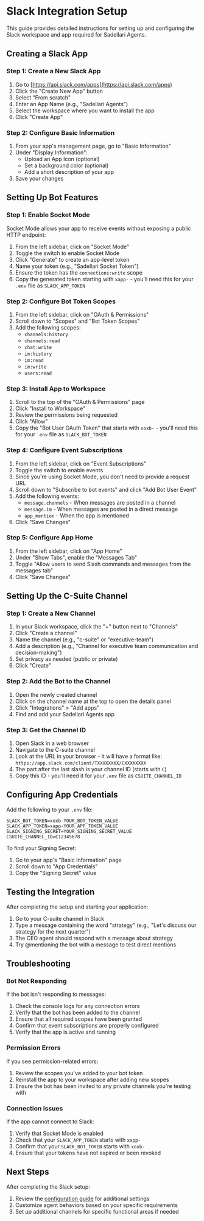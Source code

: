# Slack Integration Setup

This guide provides detailed instructions for setting up and configuring the Slack workspace and app required for Sadellari Agents.

## Creating a Slack App

### Step 1: Create a New Slack App

1. Go to [https://api.slack.com/apps](https://api.slack.com/apps)
2. Click the "Create New App" button
3. Select "From scratch"
4. Enter an App Name (e.g., "Sadellari Agents")
5. Select the workspace where you want to install the app
6. Click "Create App"

### Step 2: Configure Basic Information

1. From your app's management page, go to "Basic Information"
2. Under "Display Information":
   - Upload an App Icon (optional)
   - Set a background color (optional)
   - Add a short description of your app
3. Save your changes

## Setting Up Bot Features

### Step 1: Enable Socket Mode

Socket Mode allows your app to receive events without exposing a public HTTP endpoint:

1. From the left sidebar, click on "Socket Mode"
2. Toggle the switch to enable Socket Mode
3. Click "Generate" to create an app-level token
4. Name your token (e.g., "Sadellari Socket Token")
5. Ensure the token has the `connections:write` scope
6. Copy the generated token starting with `xapp-` - you'll need this for your `.env` file as `SLACK_APP_TOKEN`

### Step 2: Configure Bot Token Scopes

1. From the left sidebar, click on "OAuth & Permissions"
2. Scroll down to "Scopes" and "Bot Token Scopes"
3. Add the following scopes:
   - `channels:history`
   - `channels:read`
   - `chat:write`
   - `im:history`
   - `im:read`
   - `im:write`
   - `users:read`

### Step 3: Install App to Workspace

1. Scroll to the top of the "OAuth & Permissions" page
2. Click "Install to Workspace"
3. Review the permissions being requested
4. Click "Allow"
5. Copy the "Bot User OAuth Token" that starts with `xoxb-` - you'll need this for your `.env` file as `SLACK_BOT_TOKEN`

### Step 4: Configure Event Subscriptions

1. From the left sidebar, click on "Event Subscriptions"
2. Toggle the switch to enable events
3. Since you're using Socket Mode, you don't need to provide a request URL
4. Scroll down to "Subscribe to bot events" and click "Add Bot User Event"
5. Add the following events:
   - `message.channels` - When messages are posted in a channel
   - `message.im` - When messages are posted in a direct message
   - `app_mention` - When the app is mentioned
6. Click "Save Changes"

### Step 5: Configure App Home

1. From the left sidebar, click on "App Home"
2. Under "Show Tabs", enable the "Messages Tab"
3. Toggle "Allow users to send Slash commands and messages from the messages tab"
4. Click "Save Changes"

## Setting Up the C-Suite Channel

### Step 1: Create a New Channel

1. In your Slack workspace, click the "+" button next to "Channels"
2. Click "Create a channel"
3. Name the channel (e.g., "c-suite" or "executive-team")
4. Add a description (e.g., "Channel for executive team communication and decision-making")
5. Set privacy as needed (public or private)
6. Click "Create"

### Step 2: Add the Bot to the Channel

1. Open the newly created channel
2. Click on the channel name at the top to open the details panel
3. Click "Integrations" > "Add apps"
4. Find and add your Sadellari Agents app

### Step 3: Get the Channel ID

1. Open Slack in a web browser
2. Navigate to the C-suite channel
3. Look at the URL in your browser - it will have a format like:
   `https://app.slack.com/client/TXXXXXXXX/CXXXXXXXX`
4. The part after the last slash is your channel ID (starts with `C`)
5. Copy this ID - you'll need it for your `.env` file as `CSUITE_CHANNEL_ID`

## Configuring App Credentials

Add the following to your `.env` file:

```
SLACK_BOT_TOKEN=xoxb-YOUR_BOT_TOKEN_VALUE
SLACK_APP_TOKEN=xapp-YOUR_APP_TOKEN_VALUE
SLACK_SIGNING_SECRET=YOUR_SIGNING_SECRET_VALUE
CSUITE_CHANNEL_ID=C12345678
```

To find your Signing Secret:
1. Go to your app's "Basic Information" page
2. Scroll down to "App Credentials"
3. Copy the "Signing Secret" value

## Testing the Integration

After completing the setup and starting your application:

1. Go to your C-suite channel in Slack
2. Type a message containing the word "strategy" (e.g., "Let's discuss our strategy for the next quarter")
3. The CEO agent should respond with a message about strategy
4. Try @mentioning the bot with a message to test direct mentions

## Troubleshooting

### Bot Not Responding

If the bot isn't responding to messages:

1. Check the console logs for any connection errors
2. Verify that the bot has been added to the channel
3. Ensure that all required scopes have been granted
4. Confirm that event subscriptions are properly configured
5. Verify that the app is active and running

### Permission Errors

If you see permission-related errors:

1. Review the scopes you've added to your bot token
2. Reinstall the app to your workspace after adding new scopes
3. Ensure the bot has been invited to any private channels you're testing with

### Connection Issues

If the app cannot connect to Slack:

1. Verify that Socket Mode is enabled
2. Check that your `SLACK_APP_TOKEN` starts with `xapp-`
3. Confirm that your `SLACK_BOT_TOKEN` starts with `xoxb-`
4. Ensure that your tokens have not expired or been revoked

## Next Steps

After completing the Slack setup:

1. Review the [configuration guide](/docs/getting-started/configuration.md) for additional settings
2. Customize agent behaviors based on your specific requirements
3. Set up additional channels for specific functional areas if needed
